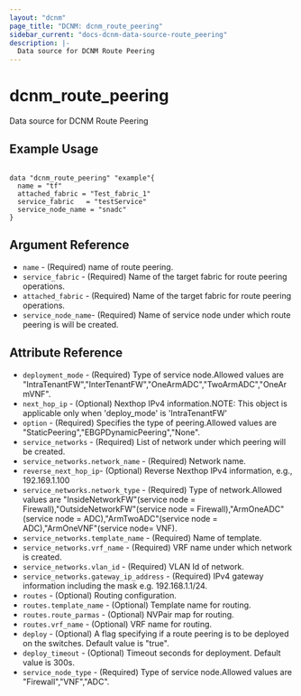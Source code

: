 ```yaml
---
layout: "dcnm"
page_title: "DCNM: dcnm_route_peering"
sidebar_current: "docs-dcnm-data-source-route_peering"
description: |-
  Data source for DCNM Route Peering
---
```


# dcnm_route_peering #
Data source for DCNM Route Peering

## Example Usage ##

```hcl

data "dcnm_route_peering" "example"{
  name = "tf"
  attached_fabric = "Test_fabric_1"
  service_fabric   = "testService"
  service_node_name = "snadc"
}

```


## Argument Reference ##

* `name` - (Required) name of route peering.
* `service_fabric` - (Required) Name of the target fabric for route peering operations.
* `attached_fabric` - (Required) Name of the target fabric for route peering operations.
* `service_node_name`- (Required) Name of service node under which route peering is will be created.


## Attribute Reference

* `deployment_mode` - (Required) Type of service node.Allowed values are "IntraTenantFW","InterTenantFW","OneArmADC","TwoArmADC","OneArmVNF".
* `next_hop_ip` - (Optional) Nexthop IPv4 information.NOTE: This object is applicable only when 'deploy_mode' is 'IntraTenantFW'
* `option` - (Required) Specifies the type of peering.Allowed values are "StaticPeering","EBGPDynamicPeering","None".
* `service_networks` - (Required) List of network under which peering will be created.
* `service_networks.network_name` - (Required) Network name.
* `reverse_next_hop_ip`- (Optional)  Reverse Nexthop IPv4 information, e.g., 192.169.1.100
* `service_networks.network_type` - (Required) Type of network.Allowed values are "InsideNetworkFW"(service node = Firewall),"OutsideNetworkFW"(service node = Firewall),"ArmOneADC"(service node = ADC),"ArmTwoADC"(service node = ADC),"ArmOneVNF"(service node= VNF).
* `service_networks.template_name` - (Required) Name of template.
* `service_networks.vrf_name` - (Required) VRF name under which network is created.
* `service_networks.vlan_id` - (Required) VLAN Id of network.
* `service_networks.gateway_ip_address` - (Required) IPv4 gateway information including the mask e.g. 192.168.1.1/24.
* `routes` - (Optional) Routing configuration.
* `routes.template_name` - (Optional) Template name for routing.
* `routes.route_parmas` - (Optional) NVPair map for routing.
* `routes.vrf_name` - (Optional) VRF name for routing.
* `deploy` - (Optional) A flag specifying if a route peering is to be deployed on the switches. Default value is "true".
* `deploy_timeout` - (Optional) Timeout seconds for deployment. Default value is 300s.
* `service_node_type` - (Required) Type of service node.Allowed values are "Firewall","VNF","ADC".